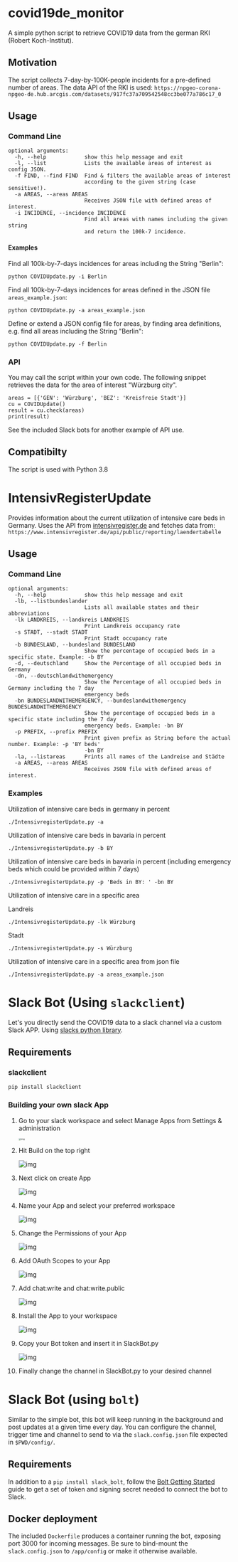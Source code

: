 # covid19de_monitor

A simple python script to retrieve COVID19 data from the german RKI (Robert Koch-Institut).

## Motivation

The script collects 7-day-by-100K-people incidents for a pre-defined number of areas.
The data API of the RKI is used:
`https://npgeo-corona-npgeo-de.hub.arcgis.com/datasets/917fc37a709542548cc3be077a786c17_0`

## Usage

### Command Line

```
optional arguments:
  -h, --help            show this help message and exit
  -l, --list            Lists the available areas of interest as config JSON.
  -f FIND, --find FIND  Find & filters the available areas of interest
                        according to the given string (case sensitive!).
  -a AREAS, --areas AREAS
                        Receives JSON file with defined areas of interest.
  -i INCIDENCE, --incidence INCIDENCE
                        Find all areas with names including the given string
                        and return the 100k-7 incidence.
```

#### Examples

Find all 100k-by-7-days incidences for areas including the String "Berlin":

`python COVIDUpdate.py -i Berlin`

Find all 100k-by-7-days incidences for areas defined in the JSON file `areas_example.json`:

`python COVIDUpdate.py -a areas_example.json`

Define or extend a JSON config file for areas, by finding area definitions,
e.g. find all areas including the String "Berlin":

`python COVIDUpdate.py -f Berlin`

### API

You may call the script within your own code.
The following snippet retrieves the data for the area of interest "Würzburg city".

```
areas = [{'GEN': 'Würzburg', 'BEZ': 'Kreisfreie Stadt'}]
cu = COVIDUpdate()
result = cu.check(areas)
print(result)
```

See the included Slack bots for another example of API use.

## Compatibilty

The script is used with Python 3.8

# IntensivRegisterUpdate

Provides information about the current utilization of intensive care beds in Germany.
Uses the API from [intensivregister.de](https://www.intensivregister.de/#/aktuelle-lage/laendertabelle) and fetches data from:
`https://www.intensivregister.de/api/public/reporting/laendertabelle`

## Usage

### Command Line

```
optional arguments:
  -h, --help            show this help message and exit
  -lb, --listbundeslander
                        Lists all available states and their abbreviations
  -lk LANDKREIS, --landkreis LANDKREIS
                        Print Landkreis occupancy rate
  -s STADT, --stadt STADT
                        Print Stadt occupancy rate
  -b BUNDESLAND, --bundesland BUNDESLAND
                        Show the percentage of occupied beds in a specific state. Example: -b BY
  -d, --deutschland     Show the Percentage of all occupied beds in Germany
  -dn, --deutschlandwithemergency
                        Show the Percentage of all occupied beds in Germany including the 7 day
                        emergency beds
  -bn BUNDESLANDWITHEMERGENCY, --bundeslandwithemergency BUNDESLANDWITHEMERGENCY
                        Show the percentage of occupied beds in a specific state including the 7 day
                        emergency beds. Example: -bn BY
  -p PREFIX, --prefix PREFIX
                        Print given prefix as String before the actual number. Example: -p 'BY beds'
                        -bn BY
  -la, --listareas      Prints all names of the Landreise and Städte
  -a AREAS, --areas AREAS
                        Receives JSON file with defined areas of interest.
```

### Examples

Utilization of intensive care beds in germany in percent

`./IntensivregisterUpdate.py -a`

Utilization of intensive care beds in bavaria in percent

`./IntensivregisterUpdate.py -b BY`

Utilization of intensive care beds in bavaria in percent (including emergency
beds which could be provided within 7 days)

`./IntensivregisterUpdate.py -p 'Beds in BY: ' -bn BY`

Utilization of intensive care in a specific area

Landreis

`./IntensivregisterUpdate.py -lk Würzburg`

Stadt

`./IntensivregisterUpdate.py -s Würzburg`

Utilization of intensive care in a specific area from json file

`./IntensivregisterUpdate.py -a areas_example.json`

# Slack Bot (Using `slackclient`)

Let's you directly send the COVID19 data to a slack channel via a custom Slack APP.
Using [slacks python library](https://pypi.org/project/slackclient/).

## Requirements

### slackclient

`pip install slackclient`

### Building your own slack App

1.  Go to your slack workspace and select Manage Apps from Settings & administration

    <img src="./img/ws-settings.png" alt="img" style="zoom: 33%;" />

2.  Hit Build on the top right

    ![img](./img/build-app.png)

3.  Next click on create App

    ![img](./img/create-app.png)

4.  Name your App and select your preferred workspace

    ![img](./img/create-slack-app.png)

5.  Change the Permissions of your App

    ![img](./img/permissions.png)

6.  Add OAuth Scopes to your App

    ![img](./img/add-oauth-scope.png)

7.  Add chat:write and chat:write.public

    ![img](./img/added-scopes.png)

8.  Install the App to your workspace

    ![img](./img/install-to-workspace.png)

9.  Copy your Bot token and insert it in SlackBot.py

    ![img](./img/copy-token.jpg)

10. Finally change the channel in SlackBot.py to your desired channel

# Slack Bot (using `bolt`)

Similar to the simple bot, this bot will keep running in the background and post updates at a given time every day.
You can configure the channel, trigger time and channel to send to via the `slack.config.json` file expected in `$PWD/config/`.

## Requirements

In addition to a `pip install slack_bolt`, follow the [Bolt Getting Started](https://api.slack.com/start/building/bolt-python)
guide to get a set of token and signing secret needed to connect the bot to Slack.

## Docker deployment

The included `Dockerfile` produces a container running the bot, exposing port 3000 for incoming messages.
Be sure to bind-mount the `slack.config.json` to `/app/config` or make it otherwise available.
